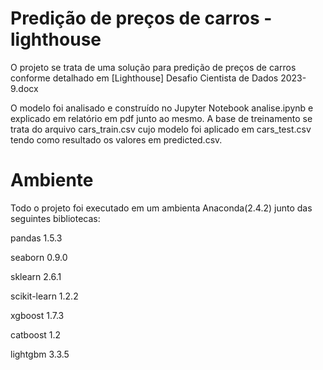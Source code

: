 # Predição de preços de carros - lighthouse

O projeto se trata de uma solução para predição de preços de carros conforme detalhado em [Lighthouse] Desafio Cientista de Dados 2023-9.docx

O modelo foi analisado e construído no Jupyter Notebook analise.ipynb e explicado em relatório em pdf junto ao mesmo.
A base de treinamento se trata do arquivo cars_train.csv cujo modelo foi aplicado em cars_test.csv tendo como resultado os valores em predicted.csv.

# Ambiente
Todo o projeto foi executado em um ambienta Anaconda(2.4.2) junto das seguintes bibliotecas:

pandas 1.5.3

seaborn 0.9.0

sklearn 2.6.1

scikit-learn 1.2.2

xgboost 1.7.3

catboost 1.2

lightgbm  3.3.5

